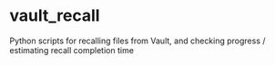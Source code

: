 # vault_recall
Python scripts for recalling files from Vault, and checking progress / estimating recall completion time
